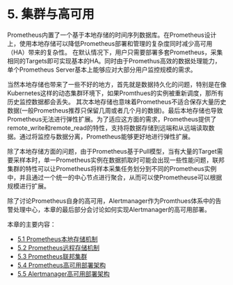 # 5. 集群与高可用

Prometheus内置了一个基于本地存储的时间序列数据库。在Prometheus设计上，使用本地存储可以降低Prometheus部署和管理的复杂度同时减少高可用（HA）带来的复杂性。   在默认情况下，用户只需要部署多套Prometheus，采集相同的Targets即可实现基本的HA。同时由于Promethus高效的数据处理能力，单个Prometheus  Server基本上能够应对大部分用户监控规模的需求。

当然本地存储也带来了一些不好的地方，首先就是数据持久化的问题，特别是在像Kubernetes这样的动态集群环境下，如果Promthues的实例被重新调度，那所有历史监控数据都会丢失。   其次本地存储也意味着Prometheus不适合保存大量历史数据(一般Prometheus推荐只保留几周或者几个月的数据)。最后本地存储也导致Prometheus无法进行弹性扩展。为了适应这方面的需求，Prometheus提供了remote_write和remote_read的特性，支持将数据存储到远端和从远端读取数据。通过将监控与数据分离，Prometheus能够更好地进行弹性扩展。

除了本地存储方面的问题，由于Prometheus基于Pull模型，当有大量的Target需要采样本时，单一Prometheus实例在数据抓取时可能会出现一些性能问题，联邦集群的特性可以让Prometheus将样本采集任务划分到不同的Prometheus实例中，并且通过一个统一的中心节点进行聚合，从而可以使Prometheuse可以根据规模进行扩展。

除了讨论Prometheus自身的高可用，Alertmanager作为Promthues体系中的告警处理中心，本章的最后部分会讨论如何实现Alertmanager的高可用部署。

本章的主要内容：

* [5.1 Prometheus本地存储机制](5.%20集群与高可用/5.1%20Prometheus本地存储机制.md)
* [5.2 Prometheus远程存储机制](5.%20集群与高可用/5.2%20Prometheus远程存储机制.md)
* [5.3 Prometheus联邦集群](5.%20集群与高可用/5.3%20Prometheus联邦集群.md)
* [5.4 Prometheus高可用部署架构](5.%20集群与高可用/5.4%20Prometheus高可用部署架构.md)
* [5.5 Alertmanager高可用部署架构](5.%20集群与高可用/5.5%20Alertmanager高可用部署架构.md)

‍

‍
